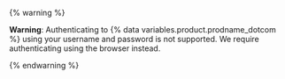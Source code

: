   {% warning %}

  **Warning**: Authenticating to {% data variables.product.prodname_dotcom %} using your username and password is not supported. We require authenticating using the browser instead.

  {% endwarning %}
